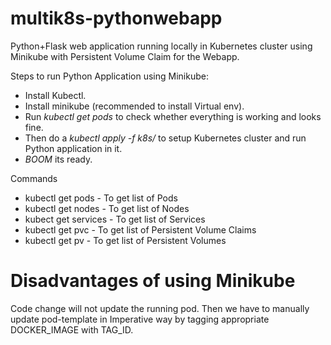 # multik8s-pythonwebapp
Python+Flask web application running locally in Kubernetes cluster using Minikube with Persistent Volume Claim for the Webapp.

Steps to run Python Application using Minikube:

- Install Kubectl.
- Install  minikube (recommended to install Virtual env).
- Run *kubectl get pods* to check whether everything is working and looks fine.
- Then do a *kubectl apply -f k8s/* to setup Kubernetes cluster and run Python application in it.
- *BOOM* its ready.


Commands

- kubectl get pods  - To get list of Pods
- kubectl get nodes - To get list of Nodes
- kubect get services - To get list of Services
- kubectl get pvc - To get list of Persistent Volume Claims
- kubectl get pv - To get list of Persistent Volumes


# Disadvantages of using Minikube

Code change will not update the running pod. Then we have to manually update pod-template in Imperative way by tagging appropriate DOCKER_IMAGE with TAG_ID.

